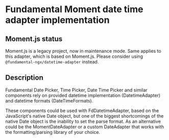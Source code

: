 # Fundamental Moment date time adapter implementation

## Moment.js status

Moment.js is a legacy project, now in maintenance mode. Same applies to this adapter, which is based on Moment.js. Please consider using `@fundamental-ngx/datetime-adapter` instead.

## Description

Fundamental Date Picker, Time Picker, Date Time Picker and similar components rely on provided datetime implementation (DatetimeAdapter) and datetime formats (DateTimeFormats).

These components could be used with FdDatetimeAdapter, based on the JavaScript's native Date object, but one of the biggest shortcomings of the native Date object is the inability to set the parse format. As an alternative could be the MomentDateAdapter or a custom DateAdapter that works with the formatting/parsing library of your choice.
